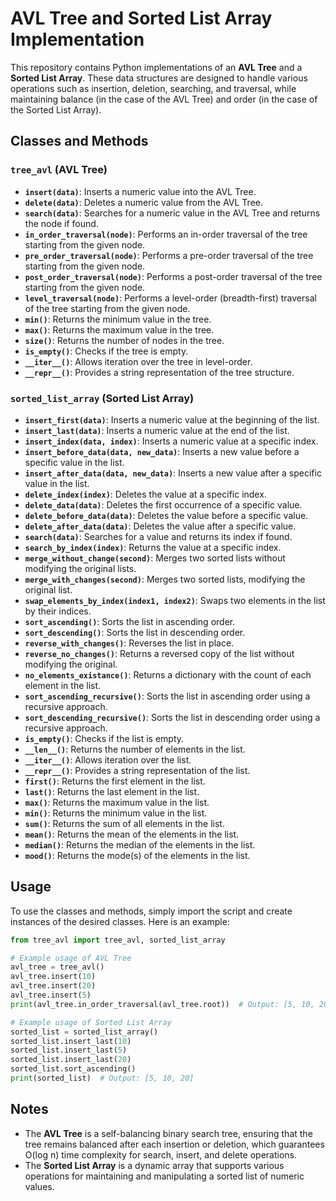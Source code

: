 
# AVL Tree and Sorted List Array Implementation

This repository contains Python implementations of an **AVL Tree** and a **Sorted List Array**. These data structures are designed to handle various operations such as insertion, deletion, searching, and traversal, while maintaining balance (in the case of the AVL Tree) and order (in the case of the Sorted List Array).

## Classes and Methods

### `tree_avl` (AVL Tree)

- **`insert(data)`**: Inserts a numeric value into the AVL Tree.
- **`delete(data)`**: Deletes a numeric value from the AVL Tree.
- **`search(data)`**: Searches for a numeric value in the AVL Tree and returns the node if found.
- **`in_order_traversal(node)`**: Performs an in-order traversal of the tree starting from the given node.
- **`pre_order_traversal(node)`**: Performs a pre-order traversal of the tree starting from the given node.
- **`post_order_traversal(node)`**: Performs a post-order traversal of the tree starting from the given node.
- **`level_traversal(node)`**: Performs a level-order (breadth-first) traversal of the tree starting from the given node.
- **`min()`**: Returns the minimum value in the tree.
- **`max()`**: Returns the maximum value in the tree.
- **`size()`**: Returns the number of nodes in the tree.
- **`is_empty()`**: Checks if the tree is empty.
- **`__iter__()`**: Allows iteration over the tree in level-order.
- **`__repr__()`**: Provides a string representation of the tree structure.

### `sorted_list_array` (Sorted List Array)

- **`insert_first(data)`**: Inserts a numeric value at the beginning of the list.
- **`insert_last(data)`**: Inserts a numeric value at the end of the list.
- **`insert_index(data, index)`**: Inserts a numeric value at a specific index.
- **`insert_before_data(data, new_data)`**: Inserts a new value before a specific value in the list.
- **`insert_after_data(data, new_data)`**: Inserts a new value after a specific value in the list.
- **`delete_index(index)`**: Deletes the value at a specific index.
- **`delete_data(data)`**: Deletes the first occurrence of a specific value.
- **`delete_before_data(data)`**: Deletes the value before a specific value.
- **`delete_after_data(data)`**: Deletes the value after a specific value.
- **`search(data)`**: Searches for a value and returns its index if found.
- **`search_by_index(index)`**: Returns the value at a specific index.
- **`merge_without_change(second)`**: Merges two sorted lists without modifying the original lists.
- **`merge_with_changes(second)`**: Merges two sorted lists, modifying the original list.
- **`swap_elements_by_index(index1, index2)`**: Swaps two elements in the list by their indices.
- **`sort_ascending()`**: Sorts the list in ascending order.
- **`sort_descending()`**: Sorts the list in descending order.
- **`reverse_with_changes()`**: Reverses the list in place.
- **`reverse_no_changes()`**: Returns a reversed copy of the list without modifying the original.
- **`no_elements_existance()`**: Returns a dictionary with the count of each element in the list.
- **`sort_ascending_recursive()`**: Sorts the list in ascending order using a recursive approach.
- **`sort_descending_recursive()`**: Sorts the list in descending order using a recursive approach.
- **`is_empty()`**: Checks if the list is empty.
- **`__len__()`**: Returns the number of elements in the list.
- **`__iter__()`**: Allows iteration over the list.
- **`__repr__()`**: Provides a string representation of the list.
- **`first()`**: Returns the first element in the list.
- **`last()`**: Returns the last element in the list.
- **`max()`**: Returns the maximum value in the list.
- **`min()`**: Returns the minimum value in the list.
- **`sum()`**: Returns the sum of all elements in the list.
- **`mean()`**: Returns the mean of the elements in the list.
- **`median()`**: Returns the median of the elements in the list.
- **`mood()`**: Returns the mode(s) of the elements in the list.

## Usage

To use the classes and methods, simply import the script and create instances of the desired classes. Here is an example:

```python
from tree_avl import tree_avl, sorted_list_array

# Example usage of AVL Tree
avl_tree = tree_avl()
avl_tree.insert(10)
avl_tree.insert(20)
avl_tree.insert(5)
print(avl_tree.in_order_traversal(avl_tree.root))  # Output: [5, 10, 20]

# Example usage of Sorted List Array
sorted_list = sorted_list_array()
sorted_list.insert_last(10)
sorted_list.insert_last(5)
sorted_list.insert_last(20)
sorted_list.sort_ascending()
print(sorted_list)  # Output: [5, 10, 20]
```

## Notes

- The **AVL Tree** is a self-balancing binary search tree, ensuring that the tree remains balanced after each insertion or deletion, which guarantees O(log n) time complexity for search, insert, and delete operations.
- The **Sorted List Array** is a dynamic array that supports various operations for maintaining and manipulating a sorted list of numeric values.

